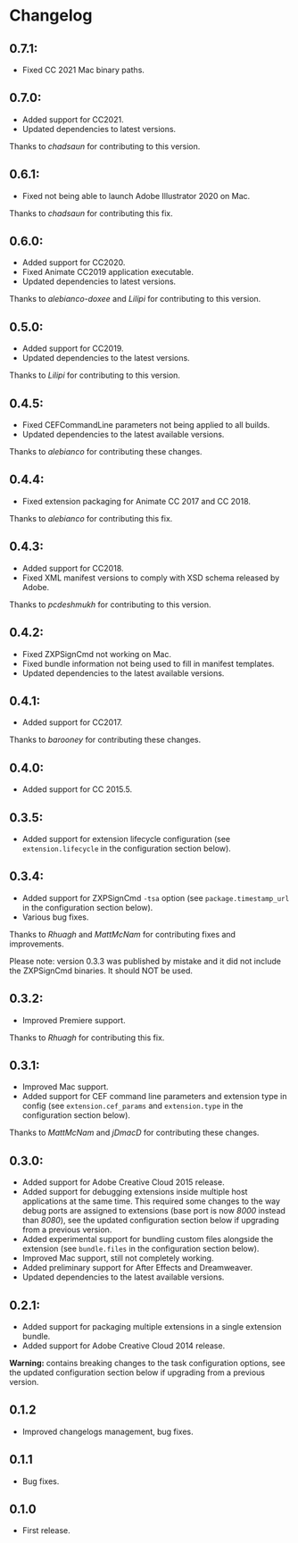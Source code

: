 # Changelog

## 0.7.1:

* Fixed CC 2021 Mac binary paths.

## 0.7.0:

* Added support for CC2021.
* Updated dependencies to latest versions.

Thanks to *chadsaun* for contributing to this version.

## 0.6.1:

* Fixed not being able to launch Adobe Illustrator 2020 on Mac.

Thanks to *chadsaun* for contributing this fix.

## 0.6.0:

* Added support for CC2020.
* Fixed Animate CC2019 application executable.
* Updated dependencies to latest versions.

Thanks to *alebianco-doxee* and *Lilipi* for contributing to this version.

## 0.5.0:

* Added support for CC2019.
* Updated dependencies to the latest versions.

Thanks to *Lilipi* for contributing to this version.

## 0.4.5:

* Fixed CEFCommandLine parameters not being applied to all builds.
* Updated dependencies to the latest available versions.

Thanks to *alebianco* for contributing these changes.

## 0.4.4:

* Fixed extension packaging for Animate CC 2017 and CC 2018.

Thanks to *alebianco* for contributing this fix.

## 0.4.3:

* Added support for CC2018.
* Fixed XML manifest versions to comply with XSD schema released by Adobe.

Thanks to *pcdeshmukh* for contributing to this version.

## 0.4.2:

* Fixed ZXPSignCmd not working on Mac.
* Fixed bundle information not being used to fill in manifest templates.
* Updated dependencies to the latest available versions.

## 0.4.1:

* Added support for CC2017.

Thanks to *barooney* for contributing these changes.

## 0.4.0:

* Added support for CC 2015.5.

## 0.3.5:

* Added support for extension lifecycle configuration (see `extension.lifecycle` in the configuration section below).

## 0.3.4:

* Added support for ZXPSignCmd `-tsa` option (see `package.timestamp_url` in the configuration section below).
* Various bug fixes.

Thanks to *Rhuagh* and *MattMcNam* for contributing fixes and improvements.

Please note: version 0.3.3 was published by mistake and it did not include the ZXPSignCmd binaries. It should NOT be used.

## 0.3.2:

* Improved Premiere support.

Thanks to *Rhuagh* for contributing this fix.

## 0.3.1:

* Improved Mac support.
* Added support for CEF command line parameters and extension type in config (see `extension.cef_params` and `extension.type` in the configuration section below).

Thanks to *MattMcNam* and *jDmacD* for contributing these changes.

## 0.3.0:

* Added support for Adobe Creative Cloud 2015 release.
* Added support for debugging extensions inside multiple host applications at the same time. This required some changes to the way debug ports are assigned to extensions (base port is now *8000* instead than *8080*), see the updated configuration section below if upgrading from a previous version.
* Added experimental support for bundling custom files alongside the extension (see `bundle.files` in the configuration section below).
* Improved Mac support, still not completely working.
* Added preliminary support for After Effects and Dreamweaver.
* Updated dependencies to the latest available versions.

## 0.2.1:

* Added support for packaging multiple extensions in a single extension bundle.
* Added support for Adobe Creative Cloud 2014 release.

**Warning:** contains breaking changes to the task configuration options, see the updated configuration section below if upgrading from a previous version.

## 0.1.2

* Improved changelogs management, bug fixes.

## 0.1.1

* Bug fixes.

## 0.1.0

* First release.
